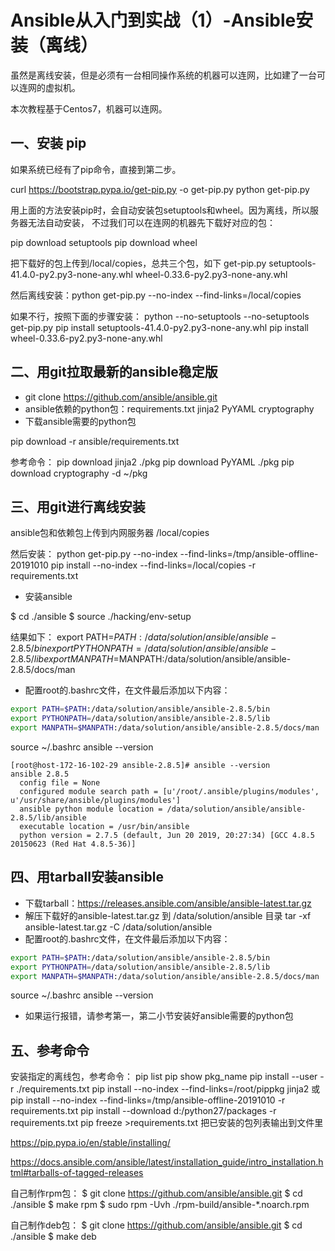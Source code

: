 # Ansible从入门到实战（1）-Ansible安装（离线）

虽然是离线安装，但是必须有一台相同操作系统的机器可以连网，比如建了一台可以连网的虚拟机。

本次教程基于Centos7，机器可以连网。

## 一、安装 pip

如果系统已经有了pip命令，直接到第二步。

curl https://bootstrap.pypa.io/get-pip.py -o get-pip.py
python get-pip.py

用上面的方法安装pip时，会自动安装包setuptools和wheel。因为离线，所以服务器无法自动安装，
不过我们可以在连网的机器先下载好对应的包：

pip download setuptools
pip download wheel

把下载好的包上传到/local/copies，总共三个包，如下
get-pip.py
setuptools-41.4.0-py2.py3-none-any.whl
wheel-0.33.6-py2.py3-none-any.whl

然后离线安装：python get-pip.py --no-index --find-links=/local/copies

如果不行，按照下面的步骤安装：
python --no-setuptools --no-setuptools get-pip.py
pip install setuptools-41.4.0-py2.py3-none-any.whl
pip install wheel-0.33.6-py2.py3-none-any.whl

## 二、用git拉取最新的ansible稳定版

- git clone https://github.com/ansible/ansible.git
- ansible依赖的python包：requirements.txt
  jinja2
  PyYAML
  cryptography
- 下载ansible需要的python包

pip download -r ansible/requirements.txt

参考命令：
pip download jinja2 ./pkg
pip download PyYAML ./pkg
pip download cryptography -d ~/pkg

## 三、用git进行离线安装

ansible包和依赖包上传到内网服务器 /local/copies

然后安装：
python get-pip.py --no-index --find-links=/tmp/ansible-offline-20191010
pip install --no-index --find-links=/local/copies -r requirements.txt

- 安装ansible

$ cd ./ansible
$ source ./hacking/env-setup

结果如下：
export PATH=$PATH:/data/solution/ansible/ansible-2.8.5/bin
export PYTHONPATH=/data/solution/ansible/ansible-2.8.5/lib
export MANPATH=$MANPATH:/data/solution/ansible/ansible-2.8.5/docs/man

- 配置root的.bashrc文件，在文件最后添加以下内容：

```bash
export PATH=$PATH:/data/solution/ansible/ansible-2.8.5/bin
export PYTHONPATH=/data/solution/ansible/ansible-2.8.5/lib
export MANPATH=$MANPATH:/data/solution/ansible/ansible-2.8.5/docs/man
```

source ~/.bashrc
ansible --version

```
[root@host-172-16-102-29 ansible-2.8.5]# ansible --version
ansible 2.8.5
  config file = None
  configured module search path = [u'/root/.ansible/plugins/modules', u'/usr/share/ansible/plugins/modules']
  ansible python module location = /data/solution/ansible/ansible-2.8.5/lib/ansible
  executable location = /usr/bin/ansible
  python version = 2.7.5 (default, Jun 20 2019, 20:27:34) [GCC 4.8.5 20150623 (Red Hat 4.8.5-36)]
```

## 四、用tarball安装ansible

- 下载tarball：https://releases.ansible.com/ansible/ansible-latest.tar.gz
- 解压下载好的ansible-latest.tar.gz 到 /data/solution/ansible 目录
  tar -xf ansible-latest.tar.gz -C /data/solution/ansible
- 配置root的.bashrc文件，在文件最后添加以下内容：

```bash
export PATH=$PATH:/data/solution/ansible/ansible-2.8.5/bin
export PYTHONPATH=/data/solution/ansible/ansible-2.8.5/lib
export MANPATH=$MANPATH:/data/solution/ansible/ansible-2.8.5/docs/man
```

source ~/.bashrc
ansible --version

- 如果运行报错，请参考第一，第二小节安装好ansible需要的python包

## 五、参考命令

安装指定的离线包，参考命令：
pip list
pip show pkg_name
pip install --user -r ./requirements.txt
pip install --no-index --find-links=/root/pippkg jinja2 或
pip install --no-index --find-links=/tmp/ansible-offline-20191010 -r requirements.txt
pip install --download d:/python27/packages -r requirements.txt
pip freeze >requirements.txt 把已安装的包列表输出到文件里

https://pip.pypa.io/en/stable/installing/

https://docs.ansible.com/ansible/latest/installation_guide/intro_installation.html#tarballs-of-tagged-releases

自己制作rpm包：
$ git clone https://github.com/ansible/ansible.git
$ cd ./ansible
$ make rpm
$ sudo rpm -Uvh ./rpm-build/ansible-*.noarch.rpm

自己制作deb包：
$ git clone https://github.com/ansible/ansible.git
$ cd ./ansible
$ make deb